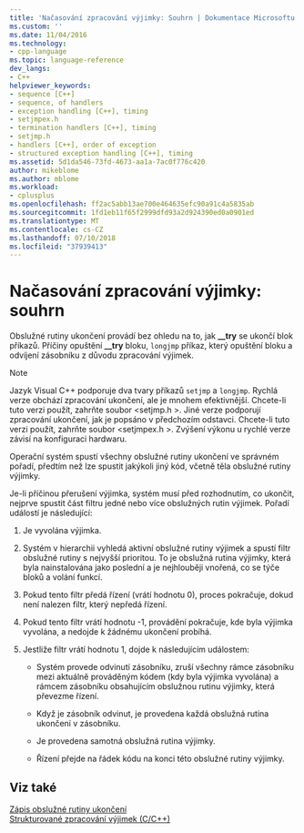 ```yaml
---
title: 'Načasování zpracování výjimky: Souhrn | Dokumentace Microsoftu'
ms.custom: ''
ms.date: 11/04/2016
ms.technology:
- cpp-language
ms.topic: language-reference
dev_langs:
- C++
helpviewer_keywords:
- sequence [C++]
- sequence, of handlers
- exception handling [C++], timing
- setjmpex.h
- termination handlers [C++], timing
- setjmp.h
- handlers [C++], order of exception
- structured exception handling [C++], timing
ms.assetid: 5d1da546-73fd-4673-aa1a-7ac0f776c420
author: mikeblome
ms.author: mblome
ms.workload:
- cplusplus
ms.openlocfilehash: ff2ac5abb13ae700e464635efc90a91c4a5835ab
ms.sourcegitcommit: 1fd1eb11f65f2999dfd93a2d924390ed0a0901ed
ms.translationtype: MT
ms.contentlocale: cs-CZ
ms.lasthandoff: 07/10/2018
ms.locfileid: "37939413"
---
```

# <a name="timing-of-exception-handling-a-summary"></a>Načasování zpracování výjimky: souhrn
Obslužné rutiny ukončení provádí bez ohledu na to, jak **__try** se ukončí blok příkazů. Příčiny opuštění **__try** bloku, `longjmp` příkaz, který opuštění bloku a odvíjení zásobníku z důvodu zpracování výjimek.  
  
> [!NOTE]
>  Jazyk Visual C++ podporuje dva tvary příkazů `setjmp` a `longjmp`. Rychlá verze obchází zpracování ukončení, ale je mnohem efektivnější. Chcete-li tuto verzi použít, zahrňte soubor \<setjmp.h >. Jiné verze podporují zpracování ukončení, jak je popsáno v předchozím odstavci. Chcete-li tuto verzi použít, zahrňte soubor \<setjmpex.h >. Zvýšení výkonu u rychlé verze závisí na konfiguraci hardwaru.  
  
 Operační systém spustí všechny obslužné rutiny ukončení ve správném pořadí, předtím než lze spustit jakýkoli jiný kód, včetně těla obslužné rutiny výjimky.  
  
 Je-li příčinou přerušení výjimka, systém musí před rozhodnutím, co ukončit, nejprve spustit část filtru jedné nebo více obslužných rutin výjimek. Pořadí událostí je následující:  
  
1.  Je vyvolána výjimka.  
  
2.  Systém v hierarchii vyhledá aktivní obslužné rutiny výjimek a spustí filtr obslužné rutiny s nejvyšší prioritou. To je obslužná rutina výjimky, která byla nainstalována jako poslední a je nejhlouběji vnořená, co se týče bloků a volání funkcí.  
  
3.  Pokud tento filtr předá řízení (vrátí hodnotu 0), proces pokračuje, dokud není nalezen filtr, který nepředá řízení.  
  
4.  Pokud tento filtr vrátí hodnotu -1, provádění pokračuje, kde byla výjimka vyvolána, a nedojde k žádnému ukončení probíhá.  
  
5.  Jestliže filtr vrátí hodnotu 1, dojde k následujícím událostem:  
  
    -   Systém provede odvinutí zásobníku, zruší všechny rámce zásobníku mezi aktuálně prováděným kódem (kdy byla výjimka vyvolána) a rámcem zásobníku obsahujícím obslužnou rutinu výjimky, která převezme řízení.  
  
    -   Když je zásobník odvinut, je provedena každá obslužná rutina ukončení v zásobníku.  
  
    -   Je provedena samotná obslužná rutina výjimky.  
  
    -   Řízení přejde na řádek kódu na konci této obslužné rutiny výjimky.  
  
## <a name="see-also"></a>Viz také  
 [Zápis obslužné rutiny ukončení](../cpp/writing-a-termination-handler.md)   
 [Strukturované zpracování výjimek (C/C++)](../cpp/structured-exception-handling-c-cpp.md)